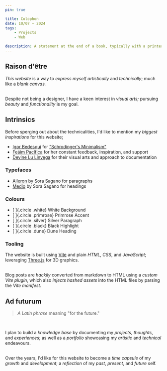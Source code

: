 ```yaml
---
pin: true

title: Colophon
date: 10/07 — 2024
tags: 
    - Projects
    - Web

description: A statement at the end of a book, typically with a printer's emblem, giving information about its authorship and printing
---
```


## Raison d'être

*This website* is a way to *express myself artistically* and *technically*; much like a *blank canvas.*  
<br />

Despite not being a designer, I have a keen interest in *visual arts;* pursuing *beauty* and *functionality* is my goal.

## Intrinsics

Before sperging out about the technicalities, I'd like to mention my *biggest inspirations* for this website;

- [Igor Bedesqui](https://igorbedesqui.com) for ["Schrodinger's Minimalism"](https://igorbedesqui.com/writing/schrodinger-minimalism)
- [Feáim Pacífica](https://fea.monster) for her constant feedback, inspiration, and support
- [Devine Lu Linvega](https://xxiivv.com/) for their visual arts and approach to documentation

### Typefaces

- [Aileron](https://dotcolon.net/font/aileron/) by Sora Sagano for paragraphs
- [Medio](https://dotcolon.net/font/medio/) by Sora Sagano for headings

### Colours

- [ ]{.circle .white} White Background
- [ ]{.circle .primrose} Primrose Accent
- [ ]{.circle .silver} Silver Paragraph
- [ ]{.circle .black} Black Highlight
- [ ]{.circle .dune} Dune Heading

### Tooling

The website is built using [Vite](https://vitejs.dev) and plain *HTML*, *CSS*, and *JavaScript*; leveraging [Three.js](https://threejs.org) for 3D graphics.  
<br />

Blog posts are *hackily* converted from markdown to HTML using a *custom Vite plugin*, which also *injects hashed assets* into the HTML files by parsing the *Vite manifest*.


## Ad futurum

> *A Latin phrase* meaning "for the future."  

<br />

I plan to build a *knowledge base* by documenting my *projects*, *thoughts*, and *experiences*; as well as a *portfolio* showcasing my *artistic* and *technical* endeavours.  
<br />

Over the years, I'd like for this website to become a *time capsule* of my *growth* and *development*; a *reflection* of my *past*, *present*, and *future* self.